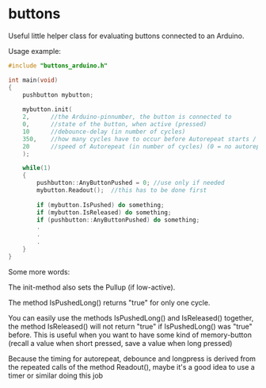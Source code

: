 # buttons
Useful little helper class for evaluating buttons connected to an Arduino.

Usage example:
```cpp
#include "buttons_arduino.h"

int main(void)
{
	pushbutton mybutton;
	
	mybutton.init(
	2,		//the Arduino-pinnumber, the button is connected to
	0,		//state of the button, when active (pressed)
	10		//debounce-delay (in number of cycles)
	350,	//how many cycles have to occur before Autorepeat starts / before the button is interpreted as "long pressed"
	20		//speed of Autorepeat (in number of cycles) (0 = no autorepeat)
	);

	while(1)
	{
		pushbutton::AnyButtonPushed = 0; //use only if needed
		mybutton.Readout();  //this has to be done first
		
		if (mybutton.IsPushed) do something;
		if (mybutton.IsReleased) do something;
		if (pushbutton::AnyButtonPushed) do something;
		.
		.
		.
	}
}	
```

Some more words:

The init-method also sets the Pullup (if low-active).

The method IsPushedLong() returns "true" for only one cycle.

You can easily use the methods IsPushedLong() and IsReleased() together, the
method IsReleased() will not return "true" if IsPushedLong() was "true" before. 
This is useful when you want to have some kind of memory-button (recall a value
when short pressed, save a value when long pressed)

Because the timing for autorepeat, debounce and longpress is derived from
the repeated calls of the method Readout(), maybe it's a good idea
to use a timer or similar doing this job
